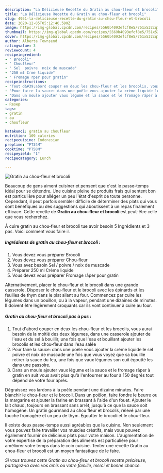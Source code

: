 ```yaml
---
description: "La Délicieuse Recette du Gratin au chou-fleur et brocoli"
title: "La Délicieuse Recette du Gratin au chou-fleur et brocoli"
slug: 4951-la-delicieuse-recette-du-gratin-au-chou-fleur-et-brocoli
date: 2020-12-05T05:12:40.590Z
image: https://img-global.cpcdn.com/recipes/5560b4093efcf8e5/751x532cq70/gratin-au-chou-fleur-et-brocoli-photo-principale-de-la-recette.jpg
thumbnail: https://img-global.cpcdn.com/recipes/5560b4093efcf8e5/751x532cq70/gratin-au-chou-fleur-et-brocoli-photo-principale-de-la-recette.jpg
cover: https://img-global.cpcdn.com/recipes/5560b4093efcf8e5/751x532cq70/gratin-au-chou-fleur-et-brocoli-photo-principale-de-la-recette.jpg
author: Alberta Townsend
ratingvalue: 3
reviewcount: 4
recipeingredient:
- " Brocoli"
- " Choufleur"
- " Sel  poivre  noix de muscade"
- "250 ml Crme liquide"
- " Fromage rper pour gratin"
recipeinstructions:
- "Tout d&#39;abord couper en deux les chou-fleur et les brocolis, vous aurai besoin de la moitié des deux légumes, dans une casserole ajouter de l&#39;eau et du sel à bouillir, une fois que l&#39;eau et bouillant ajouter les brocolis et les chou-fleur dans l&#39;eau salée"
- "Pour faire la sauce: dans une poêle vous ajouter la crème liquide le sel poivre et noix de muscade une fois que vous voyez que sa bouillie retirer la sauce du feu, une fois que vaux légumes son cuit égoutté les dans une passoire."
- "Dans un moule ajouter vaux légume et la sauce et le fromage râper à gratin en suit vous avait plus qu&#39;à l&#39;enfourner au four à 150 degrés tout dépend de votre four après."
categories:
- Resep
tags:
- gratin
- au
- choufleur

katakunci: gratin au choufleur 
nutrition: 109 calories
recipecuisine: Indonesian
preptime: "PT34M"
cooktime: "PT50M"
recipeyield: "1"
recipecategory: Lunch

---
```



![Gratin au chou-fleur et brocoli](https://img-global.cpcdn.com/recipes/5560b4093efcf8e5/751x532cq70/gratin-au-chou-fleur-et-brocoli-photo-principale-de-la-recette.jpg)

Beaucoup de gens aiment cuisiner et pensent que c'est le passe-temps idéal pour se détendre. Une cuisine pleine de produits frais qui sentent bon est particulière pour alléger un peu l'état d'esprit de toute personne. Cependant, il peut parfois sembler difficile de déterminer des plats qui vous sont bénéfiques ou des suggestions qui aboutissent à un repas finalement efficace. Cette recette de <strong> Gratin au chou-fleur et brocoli </strong> est peut-être celle que vous recherchez.

<!--inarticleads1-->

À cuire gratin au chou-fleur et brocoli tue avoir besoin 5 Ingrédients et 3 pas. Voici comment vous faire il.

##### Ingrédients de gratin au chou-fleur et brocoli :

1. Vous devez vous préparer  Brocoli
1. Vous devez vous préparer  Chou-fleur
1. Vous avez besoin  Sel / poivre / noix de muscade
1. Préparer 250 ml Crème liquide
1. Vous devez vous préparer  Fromage râper pour gratin


Alternativement, placer le chou-fleur et le brocoli dans une grande casserole. Disposer le chou-fleur et le brocoli avec les épinards et les feuilles de thym dans le plat allant au four. Commencez par cuire les légumes dans un bouillon, ou à la vapeur, pendant une dizaines de minutes. Il doivent être légèrement croquants car ils vont continuer à cuire au four. 

<!--inarticleads2-->

##### Gratin au chou-fleur et brocoli pas à pas :

1. Tout d&#39;abord couper en deux les chou-fleur et les brocolis, vous aurai besoin de la moitié des deux légumes, dans une casserole ajouter de l&#39;eau et du sel à bouillir, une fois que l&#39;eau et bouillant ajouter les brocolis et les chou-fleur dans l&#39;eau salée
1. Pour faire la sauce: dans une poêle vous ajouter la crème liquide le sel poivre et noix de muscade une fois que vous voyez que sa bouillie retirer la sauce du feu, une fois que vaux légumes son cuit égoutté les dans une passoire.
1. Dans un moule ajouter vaux légume et la sauce et le fromage râper à gratin en suit vous avait plus qu&#39;à l&#39;enfourner au four à 150 degrés tout dépend de votre four après.


Dégraissez vos lardons à la poêle pendant une dizaine minutes. Faire blanchir le chou-fleur et le brocoli. Dans un poêlon, faire fondre le beurre ou la margarine et ajouter la farine en brassant à l&#39;aide d&#39;un fouet. Ajouter le lait chaud, toujours en brassant sans arrêt, jusqu&#39;à ce que la sauce soit homogène. Un gratin gourmand au chou fleur et brocolis, relevé par une touche fromagère et un peu de thym. Égoutter le brocoli et le chou-fleur. 

<!--inarticleads1-->

<p>
Il existe deux passe-temps aussi agréables que la cuisine. Non seulement vous pouvez faire travailler vos muscles créatifs, mais vous pouvez également fournir de délicieux plats pour votre maison. L'augmentation de votre expertise de la préparation des aliments est particulière pour améliorer votre temps dans le coin cuisine. Tenter une recette Gratin au chou-fleur et brocoli est un moyen fantastique de le faire.
</p>

<p>
<i>Si vous trouvez cette Gratin au chou-fleur et brocoli recette précieuse, partagez-la avec vos amis ou votre famille, merci et bonne chance.</i>
</p>
